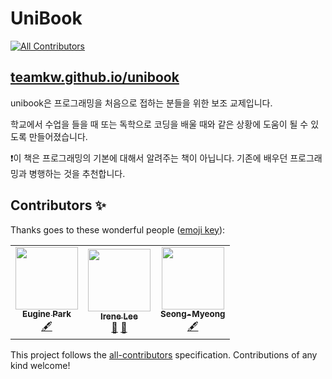 # UniBook
<!-- ALL-CONTRIBUTORS-BADGE:START - Do not remove or modify this section -->
[![All Contributors](https://img.shields.io/badge/all_contributors-3-orange.svg?style=flat-square)](#contributors-)
<!-- ALL-CONTRIBUTORS-BADGE:END -->

## [teamkw.github.io/unibook](https://teamkw.github.io/unibook)

unibook은 프로그래밍을 처음으로 접하는 분들을 위한 보조 교제입니다.

학교에서 수업을 들을 때 또는 독학으로 코딩을 배울 때와 같은 상황에 도움이 될 수 있도록 만들어졌습니다.

❗️이 책은 프로그래밍의 기본에 대해서 알려주는 책이 아닙니다. 기존에 배우던 프로그래밍과 병행하는 것을 추천합니다.

## Contributors ✨

Thanks goes to these wonderful people ([emoji key](https://allcontributors.org/docs/en/emoji-key)):

<!-- ALL-CONTRIBUTORS-LIST:START - Do not remove or modify this section -->
<!-- prettier-ignore-start -->
<!-- markdownlint-disable -->
<table>
  <tr>
    <td align="center"><a href="https://github.com/pkeugine"><img src="https://avatars0.githubusercontent.com/u/48251668?v=4" width="100px;" alt=""/><br /><sub><b>Eugine Park</b></sub></a><br /><a href="#content-pkeugine" title="Content">🖋</a></td>
    <td align="center"><a href="https://github.com/ooketmon"><img src="https://avatars1.githubusercontent.com/u/49191920?v=4" width="100px;" alt=""/><br /><sub><b>Irene Lee </b></sub></a><br /><a href="#ideas-ooketmon" title="Ideas, Planning, & Feedback">🤔</a> <a href="https://github.com/teamkw/unibook/pulls?q=is%3Apr+reviewed-by%3Aooketmon" title="Reviewed Pull Requests">👀</a></td>
    <td align="center"><a href="https://github.com/Seong-Myeong"><img src="https://avatars0.githubusercontent.com/u/57748493?v=4" width="100px;" alt=""/><br /><sub><b>Seong-Myeong</b></sub></a><br /><a href="#content-Seong-Myeong" title="Content">🖋</a></td>
  </tr>
</table>

<!-- markdownlint-enable -->
<!-- prettier-ignore-end -->
<!-- ALL-CONTRIBUTORS-LIST:END -->

This project follows the [all-contributors](https://github.com/all-contributors/all-contributors) specification. Contributions of any kind welcome!
